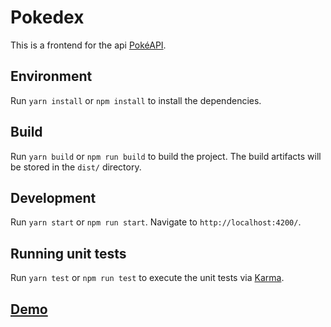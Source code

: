 # Pokedex

This is a frontend for the api [PokéAPI](https://pokeapi.co/docs/v2.html).

## Environment

Run `yarn install` or `npm install` to install the dependencies.

## Build

Run `yarn build` or `npm run build` to build the project. The build artifacts will be stored in the `dist/` directory.

## Development

Run `yarn start` or `npm run start`. Navigate to `http://localhost:4200/`.

## Running unit tests

Run `yarn test` or `npm run test` to execute the unit tests via [Karma](https://karma-runner.github.io).

## [Demo](https://po-kedex.web.app/)
